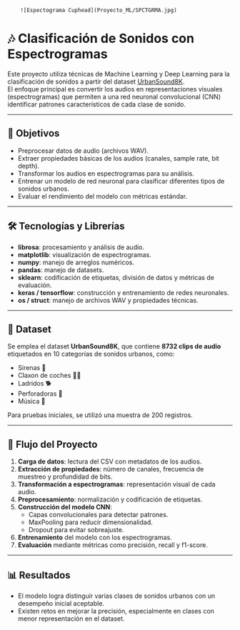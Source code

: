         ![Espectograma Cuphead](Proyecto_ML/SPCTGRMA.jpg)
# 🎶 Clasificación de Sonidos con Espectrogramas

Este proyecto utiliza técnicas de Machine Learning y Deep Learning para la clasificación de sonidos a partir del dataset [UrbanSound8K](https://urbansounddataset.weebly.com/urbansound8k.html).  
El enfoque principal es convertir los audios en representaciones visuales (espectrogramas) que permiten a una red neuronal convolucional (CNN) identificar patrones característicos de cada clase de sonido.

---

## 🚀 Objetivos
- Preprocesar datos de audio (archivos WAV).
- Extraer propiedades básicas de los audios (canales, sample rate, bit depth).
- Transformar los audios en espectrogramas para su análisis.
- Entrenar un modelo de red neuronal para clasificar diferentes tipos de sonidos urbanos.
- Evaluar el rendimiento del modelo con métricas estándar.

---

## 🛠️ Tecnologías y Librerías
- **librosa**: procesamiento y análisis de audio.
- **matplotlib**: visualización de espectrogramas.
- **numpy**: manejo de arreglos numéricos.
- **pandas**: manejo de datasets.
- **sklearn**: codificación de etiquetas, división de datos y métricas de evaluación.
- **keras / tensorflow**: construcción y entrenamiento de redes neuronales.
- **os / struct**: manejo de archivos WAV y propiedades técnicas.

---

## 📂 Dataset
Se emplea el dataset **UrbanSound8K**, que contiene **8732 clips de audio** etiquetados en 10 categorías de sonidos urbanos, como:
- Sirenas 🚨  
- Claxon de coches 🚗📢  
- Ladridos 🐕  
- Perforadoras 🔨  
- Música 🎵  

Para pruebas iniciales, se utilizó una muestra de 200 registros.

---

## 🔎 Flujo del Proyecto
1. **Carga de datos**: lectura del CSV con metadatos de los audios.  
2. **Extracción de propiedades**: número de canales, frecuencia de muestreo y profundidad de bits.  
3. **Transformación a espectrogramas**: representación visual de cada audio.  
4. **Preprocesamiento**: normalización y codificación de etiquetas.  
5. **Construcción del modelo CNN**:
   - Capas convolucionales para detectar patrones.
   - MaxPooling para reducir dimensionalidad.
   - Dropout para evitar sobreajuste.
6. **Entrenamiento** del modelo con los espectrogramas.  
7. **Evaluación** mediante métricas como precisión, recall y f1-score.  

---

## 📊 Resultados
- El modelo logra distinguir varias clases de sonidos urbanos con un desempeño inicial aceptable.  
- Existen retos en mejorar la precisión, especialmente en clases con menor representación en el dataset.  

